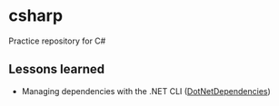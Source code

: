 # csharp
Practice repository for C#

## Lessons learned
- Managing dependencies with the .NET CLI ([DotNetDependencies](DotNetDependencies/))
